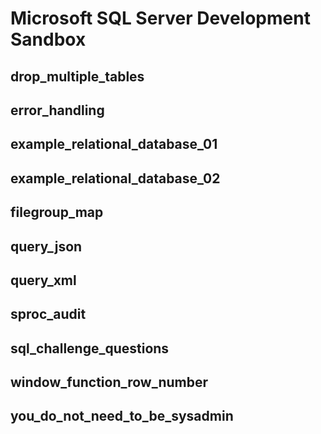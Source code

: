 # Microsoft SQL Server Development Sandbox

## drop_multiple_tables

## error_handling

## example_relational_database_01

## example_relational_database_02

## filegroup_map

## query_json

## query_xml

## sproc_audit

## sql_challenge_questions

## window_function_row_number

## you_do_not_need_to_be_sysadmin